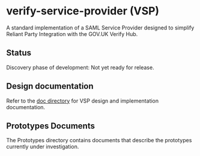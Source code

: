 verify-service-provider (VSP)
=======================

A standard implementation of a SAML Service Provider designed to simplify Reliant Party Integration with the GOV.UK Verify Hub.


Status
------

Discovery phase of development: Not yet ready for release.

Design documentation
--------------------

Refer to the [doc directory](doc) for VSP design and implementation documentation.

Prototypes Documents
--------------------

The Prototypes directory contains documents that describe the prototypes currently under investigation.
